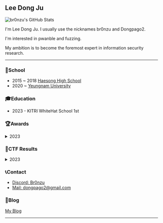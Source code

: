## Lee Dong Ju
![br0nzu's GitHub Stats](https://github-readme-stats.vercel.app/api?username=br0nzu&hide=contribs,prs&theme=buefy)

I'm Lee Dong Ju. I usually use the nicknames br0nzu and Dongpago2. 

I'm interested in pwanble and fuzzing.

My ambition is to become the foremost expert in information security research.

---

### 🏫School
* 2015 ~ 2018 [Haesong High School](https://haeseong-h.gne.go.kr/haeseong-h/main.do)
* 2020 ~ [Yeungnam University](https://www.yu.ac.kr/main/index.do)

### 🎓Education
* 2023 - KITRI WhiteHat School 1st

### 🏆Awards
<details> <summary> 2023</summary>

* 지식재산 문제해결학습(IP:PBL) 장려상 
</details>


### 🚩CTF Results
<details> <summary> 2023</summary>

* The 27th Hacking Camp CTF 1st(Team: 어디에도)
</details>

### 📞Contact
* <a href="https://www.discord.com/users/992834301752262656">Discord: Br0nzu</a><br>
* <a href="mailto:dongpago2@gmail.com">Mail: dongpago2@gmail.com</a>

### 👀Blog
[My Blog](br0nzu.github.io)

---
